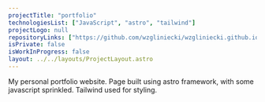 ```yaml
---
projectTitle: "portfolio"
technologiesList: ["JavaScript", "astro", "tailwind"]
projectLogo: null
repositoryLinks: ["https://github.com/wzgliniecki/wzgliniecki.github.io"]
isPrivate: false
isWorkInProgress: false
layout: ../../layouts/ProjectLayout.astro
---
```


My personal portfolio website. Page built using astro framework, with some javascript sprinkled. Tailwind used for styling.
